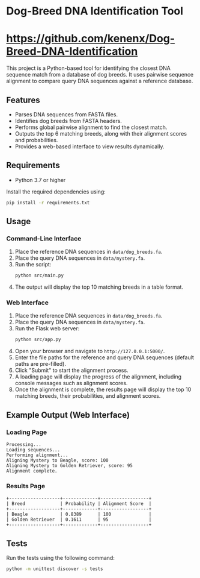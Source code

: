 # Dog-Breed DNA Identification Tool
# https://github.com/kenenx/Dog-Breed-DNA-Identification

This project is a Python-based tool for identifying the closest DNA sequence match from a database of dog breeds. It uses pairwise sequence alignment to compare query DNA sequences against a reference database.

## Features

- Parses DNA sequences from FASTA files.
- Identifies dog breeds from FASTA headers.
- Performs global pairwise alignment to find the closest match.
- Outputs the top 6 matching breeds, along with their alignment scores and probabilities.
- Provides a web-based interface to view results dynamically.

## Requirements

- Python 3.7 or higher

Install the required dependencies using:

```sh
pip install -r requirements.txt
```

## Usage

### Command-Line Interface
1. Place the reference DNA sequences in `data/dog_breeds.fa`.
2. Place the query DNA sequences in `data/mystery.fa`.
3. Run the script: 
   ```sh
   python src/main.py
   ```
4. The output will display the top 10 matching breeds in a table format.

### Web Interface
1. Place the reference DNA sequences in `data/dog_breeds.fa`.
2. Place the query DNA sequences in `data/mystery.fa`.
3. Run the Flask web server:
   ```sh
   python src/app.py
   ```
4. Open your browser and navigate to `http://127.0.0.1:5000/`.
5. Enter the file paths for the reference and query DNA sequences (default paths are pre-filled).
6. Click "Submit" to start the alignment process.
7. A loading page will display the progress of the alignment, including console messages such as alignment scores.
8. Once the alignment is complete, the results page will display the top 10 matching breeds, their probabilities, and alignment scores.

## Example Output (Web Interface)

### Loading Page
```
Processing...
Loading sequences...
Performing alignment...
Aligning Mystery to Beagle, score: 100
Aligning Mystery to Golden Retriever, score: 95
Alignment complete.
```

### Results Page
```
+-------------------+-------------+------------------+
| Breed             | Probability | Alignment Score  |
+-------------------+-------------+------------------+
| Beagle            | 0.8389      | 100              |
| Golden Retriever  | 0.1611      | 95               |
+-------------------+-------------+------------------+
```

## Tests

Run the tests using the following command:

```sh
python -m unittest discover -s tests
```


